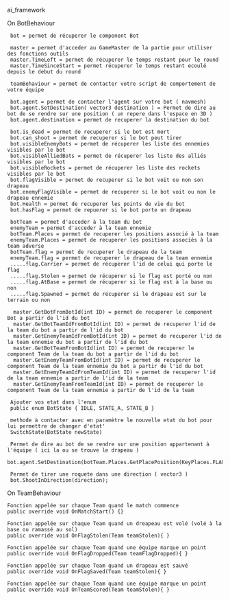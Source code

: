 ai_framework


On BotBehaviour

     bot = permet de récuperer le component Bot

     master = permet d'acceder au GameMaster de la partie pour utiliser des fonctions outils
     master.TimeLeft = permet de récuperer le temps restant pour le round
     master.TimeSinceStart = permet récuperer le temps restant ecoulé depuis le debut du round
     
     teamBehaviour = permet de contacter votre script de comportement de votre équipe
     
     bot.agent = permet de contacter l'agent sur votre bot ( navmesh)
     bot.agent.SetDestination( vector3 destination ) = Permet de dire au bot de se rendre sur une position ( un repere dans l'espace en 3D )
     bot.agent.destination = permet de recuperer la destination du bot
     
     bot.is_dead = permet de recuperer si le bot est mort
     bot.can_shoot = permet de recuperer si le bot peut tirer
     bot.visibleEnemyBots = permet de récuperer les liste des ennemies visibles par le bot
     bot.visibleAlliedBots = permet de récuperer les liste des alliés visibles par le bot
     bot.visibleRockets = permet de récuperer les liste des rockets visibles par le bot
     bot.flagVisible = permet de recuperer si le bot voit ou non son drapeau
     bot.enemyFlagVisible = permet de recuperer si le bot voit ou non le drapeau ennemie
     bot.Health = permet de recuperer les points de vie du bot
     bot.hasFlag = permet de repuerer si le bot porte un drapeau
    
     botTeam = permet d'acceder à la team du bot
     enemyTeam = permet d'acceder à la team ennemie
     botTeam.Places = permet de recuperer les positions associé à la team
     enemyTeam.Places = permet de recuperer les positions associés à la team adverse
     botTeam.flag = permet de recuperer le drapeau de la team
     enemyTeam.flag = permet de recuperer le drapeau de la team ennemie
     .....flag.Carrier = permet de récuperer l'id de celui qui porte le flag
     .....flag.Stolen = permet de récuperer si le flag est porté ou non 
     .....flag.AtBase = permet de récuperer si le flag est à la base ou non
     .....flag.Spawned = permet de récuperer si le drapeau est sur le terrain ou non
    
      master.GetBotFromBotId(int ID) = permet de recuperer le component Bot a partir de l'id du bot
      master.GetBotTeamIdFromBotId(int ID) = permet de recuperer l'id de la team du bot a partir de l'id du bot
      master.GetEnemyTeamIdFromBotId(int ID) = permet de recuperer l'id de la team ennemie du bot a partir de l'id du bot
      master.GetBotTeamFromBotId(int ID) = permet de recuperer le component Team de la team du bot a partir de l'id du bot
      master.GetEnemyTeamFromBotId(int ID) = permet de recuperer le component Team de la team ennemie du bot a partir de l'id du bot
      master.GetEnemyTeamIdFromTeamId(int ID) = permet de recuperer l'id de la team ennemie a partir de l'id de la team
      master.GetEnemyTeamFromTeamId(int ID) = permet de recuperer le component Team de la team ennemie a partir de l'id de la team
     
     Ajouter vos etat dans l'enum
     public enum BotState { IDLE, STATE_A, STATE_B }
     
     methode à contacter avec en paramètre le nouvelle etat du bot pour lui permettre de changer d'etat'
     SwitchState(BotState newState)
         
     Permet de dire au bot de se rendre sur une position appartenant à l'équipe ( ici la ou se trouve le drapeau )
     bot.agent.SetDestination(botTeam.Places.GetPlacePosition(KeyPlaces.FLAG));
    
     Permet de tirer une roquete dans une direction ( vector3 )
     bot.ShootInDirection(direction); 
             
On TeamBehaviour
     
    Fonction appelée sur chaque Team quand le match commence
    public override void OnMatchStart() {}
    
    Fonction appelée sur chaque Team quand un dreapeau est volé (volé à la base ou ramassé au sol)
    public override void OnFlagStolen(Team teamStolen){ }
    
    Fonction appelée sur chaque Team quand une équipe marque un point
    public override void OnFlagDropped(Team teamFlagDropped){ }
    
    Fonction appelée sur chaque Team quand un drapeau est sauvé
    public override void OnFlagSaved(Team teamStolen){ }
    
    Fonction appelée sur chaque Team quand une équipe marque un point
    public override void OnTeamScored(Team teamStolen){ }
     
     
